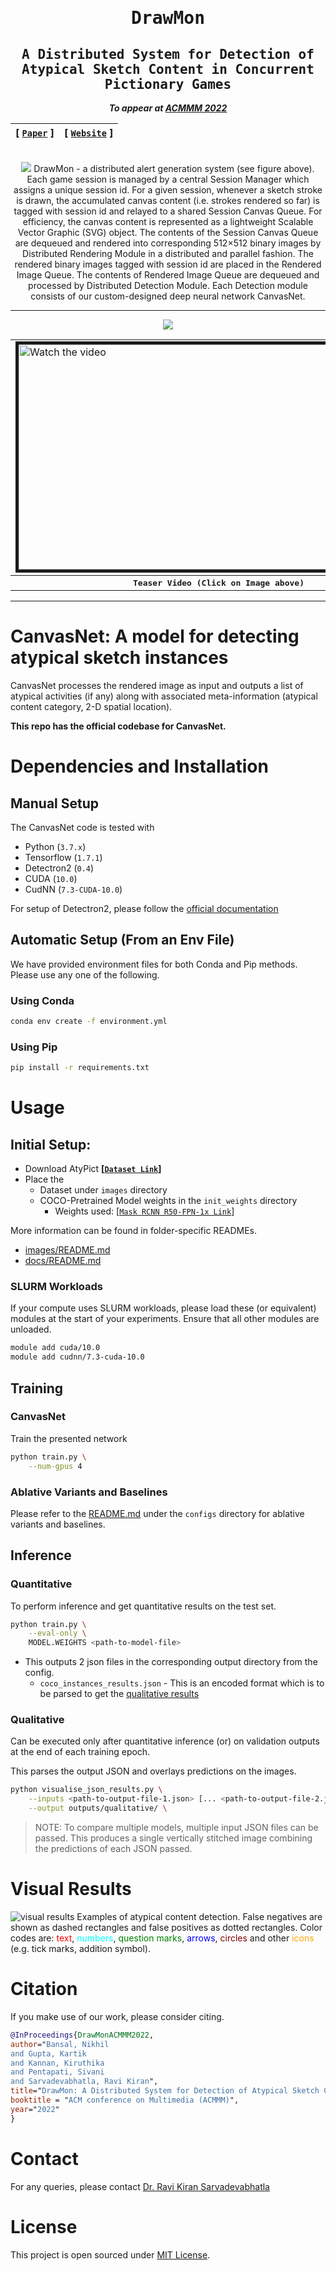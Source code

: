 <div align="center">

<samp>

<h1> DrawMon </h1>

<h2> A Distributed System for Detection of Atypical Sketch Content in Concurrent Pictionary Games </h2>

</samp>

**_To appear at [ACMMM 2022](https://2022.acmmm.org/)_**

| **[ [```Paper```](https://rebrand.ly/drawmon-pdf) ]** | **[ [```Website```](https://drawm0n.github.io/>) ]** |
|:-------------------:|:-------------------:|
<br>

<img src="assets/Architecture_final.png">
DrawMon - a distributed alert generation system (see figure above). Each game session is managed by a central Session Manager which assigns a unique session id. For a given session, whenever a sketch stroke is drawn, the accumulated canvas content (i.e. strokes rendered so far) is tagged with session id and relayed to a shared Session Canvas Queue. For efficiency, the canvas content is represented as a lightweight Scalable Vector Graphic (SVG) object. The contents of the Session Canvas Queue are dequeued and rendered into corresponding 512×512 binary images by Distributed Rendering Module in a distributed and parallel fashion. The rendered binary images tagged with session id are placed in the Rendered Image Queue. The contents of Rendered Image Queue are dequeued and processed by Distributed Detection Module. Each Detection module consists of our custom-designed deep neural network CanvasNet.

---

<div align="center">
    <a href="https://youtu.be/LAYk2XGwCoI">
        <img src="https://img.shields.io/badge/Watch on YouTube-FF0000?style=for-the-badge&logo=youtube&logoColor=white"/>
    </a>
<br>
<table>
    <tr>
        <td>
            <a href="https://youtu.be/LAYk2XGwCoI" target="_blank">
                <img src="assets/video_thumbnail.png" alt="Watch the video" width="640" height="360" border="5"/>
            </a>
        </td>
    </tr>
    <tr>
        <th><samp>Teaser Video (Click on Image above)</samp></th>
    </tr>
</table>
</div>
    
---

</div>

<!-- # Getting the Dataset
> Will be released soon! -->

# CanvasNet: A model for detecting atypical sketch instances
CanvasNet processes the rendered image as input and outputs a list of atypical activities (if any) along with associated meta-information (atypical content category, 2-D spatial location).

**This repo has the official codebase for CanvasNet.**

# Dependencies and Installation

## Manual Setup

The CanvasNet code is tested with

- Python (`3.7.x`)
- Tensorflow (`1.7.1`)
- Detectron2 (`0.4`)
- CUDA (`10.0`)
- CudNN (`7.3-CUDA-10.0`)

For setup of Detectron2, please follow
the [official documentation](https://detectron2.readthedocs.io/en/latest/tutorials/install.html)

## Automatic Setup (From an Env File)

We have provided environment files for both Conda and Pip methods. Please use any one of the following.

### Using Conda

```bash
conda env create -f environment.yml
```

### Using Pip

```bash
pip install -r requirements.txt
```

# Usage

## Initial Setup:

- Download AtyPict **[[`Dataset Link`]()]**
- Place the
    - Dataset under `images` directory
    - COCO-Pretrained Model weights in the `init_weights` directory
        - Weights
          used: [[`Mask RCNN R50-FPN-1x Link`]()]

More information can be found in folder-specific READMEs.

- [images/README.md](images/README.md)
- [docs/README.md](docs/README.md)

### SLURM Workloads

If your compute uses SLURM workloads, please load these (or equivalent) modules at the start of your experiments. Ensure
that all other modules are unloaded.

```bash
module add cuda/10.0
module add cudnn/7.3-cuda-10.0
```

## Training

### CanvasNet

Train the presented network

```bash
python train.py \
    --num-gpus 4
```

### Ablative Variants and Baselines

Please refer to the [README.md](configs/README.md) under the `configs` directory for ablative variants and baselines.

## Inference

### Quantitative

To perform inference and get quantitative results on the test set.

```bash
python train.py \
    --eval-only \
    MODEL.WEIGHTS <path-to-model-file> 
```

- This outputs 2 json files in the corresponding output directory from the config.
    - `coco_instances_results.json` - This is an encoded format which is to be parsed to get the [qualitative results](https://github.com/ihdia/Palmira#qualitative)
        
### Qualitative

Can be executed only after quantitative inference (or) on validation outputs at the end of each training epoch.

This parses the output JSON and overlays predictions on the images.

```bash
python visualise_json_results.py \
    --inputs <path-to-output-file-1.json> [... <path-to-output-file-2.json>] \
    --output outputs/qualitative/ \
```

> NOTE: To compare multiple models, multiple input JSON files can be passed. This produces a single
> vertically stitched image combining the predictions of each JSON passed.

# Visual Results

![visual results](assets/Qualitative.jpeg)
 Examples of atypical content detection. False negatives are shown as dashed rectangles and false positives as dotted rectangles. Color codes are: <span style="color:red">text</span>, <span style="color:cyan">numbers</span>, <span style="color:green">question marks</span>, <span style="color:blue">arrows</span>, <span style="color:maroon">circles</span> and other <span style="color:orange">icons</span> (e.g. tick marks, addition symbol).

# Citation

If you make use of our work, please consider citing.

```bibtex
@InProceedings{DrawMonACMMM2022,
author="Bansal, Nikhil
and Gupta, Kartik
and Kannan, Kiruthika
and Pentapati, Sivani
and Sarvadevabhatla, Ravi Kiran",
title="DrawMon: A Distributed System for Detection of Atypical Sketch Content in Concurrent Pictionary Games",
booktitle = "ACM conference on Multimedia (ACMMM)",
year="2022"
}
```

# Contact

For any queries, please contact [Dr. Ravi Kiran Sarvadevabhatla](mailto:ravi.kiran@iiit.ac.in.)

# License

This project is open sourced under [MIT License](LICENSE).
